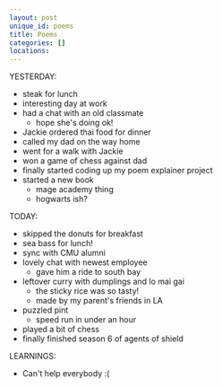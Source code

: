 ```yaml
---
layout: post
unique_id: poems
title: Poems
categories: []
locations: 
---
```


YESTERDAY:
* steak for lunch
* interesting day at work
* had a chat with an old classmate
  * hope she's doing ok!
* Jackie ordered thai food for dinner
* called my dad on the way home
* went for a walk with Jackie
* won a game of chess against dad
* finally started coding up my poem explainer project
* started a new book
  * mage academy thing
  * hogwarts ish?

TODAY:
* skipped the donuts for breakfast
* sea bass for lunch!
* sync with CMU alumni
* lovely chat with newest employee
  * gave him a ride to south bay
* leftover curry with dumplings and lo mai gai
  * the sticky rice was so tasty!
  * made by my parent's friends in LA
* puzzled pint
  * speed run in under an hour
* played a bit of chess
* finally finished season 6 of agents of shield

LEARNINGS:
* Can't help everybody :(
